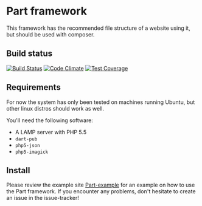 # Part framework
This framework has the recommended file structure of a website using it, but should be used with composer.

## Build status
[![Build Status](https://travis-ci.org/budde377/Part.svg?branch=master)](https://travis-ci.org/budde377/Part)
[![Code Climate](https://codeclimate.com/github/budde377/Part/badges/gpa.svg)](https://codeclimate.com/github/budde377/Part)
[![Test Coverage](https://codeclimate.com/github/budde377/Part/badges/coverage.svg)](https://codeclimate.com/github/budde377/Part)
## Requirements
For now the system has only been tested on machines running Ubuntu, but other linux distros should work as well. 

You'll need the following software:

 * A LAMP server with PHP 5.5
 * `dart-pub`
 * `php5-json`
 * `php5-imagick`

## Install
Please review the example site [Part-example](https://github.com/budde377/Part-example) for an example on how to use the Part framework. If you encounter any problems, don't hesitate to create an issue in the issue-tracker!
